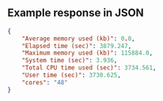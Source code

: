 

## Example response in JSON

```json
{
    "Average memory used (kb)": 0.0,
    "Elapsed time (sec)": 3879.247,
    "Maximum memory used (kb)": 115884.0,
    "System time (sec)": 3.936,
    "Total CPU time used (sec)": 3734.561,
    "User time (sec)": 3730.625,
    "cores": "48"
}
```

